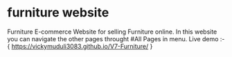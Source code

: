 # furniture website
Furniture E-commerce Website for selling Furniture online.
In this website you can navigate the other pages throught #All Pages in menu.
Live demo :- { https://vickymuduli3083.github.io/V7-Furniture/ }


